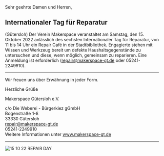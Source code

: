 Sehr geehrte Damen und Herren,

## Internationaler Tag für Reparatur

(Gütersloh) Der Verein Makerspace veranstaltet am Samstag, den 15. Oktober 2022 anlässlich des sechsten Internationaler Tag für Reparatur, von 11 bis 14 Uhr ein Repair Café in der Stadtbibliothek. Engagierte stehen mit Wissen und Werkzeug bereit um defekte Haushaltsgegenstände zu untersuchen und diese, wenn möglich, gemeinsam zu reparieren. Eine Anmeldung ist erforderlich (repair@makerspace-gt.de oder 05241-2249910).

---

Wir freuen uns über Erwähnung in jeder Form.

Herzliche Grüße

Makerspace Gütersloh e.V.

c/o Die Weberei - Bürgerkiez gGmbH  
Bogenstraße 1-8  
33330 Gütersloh  
repair@makerspace-gt.de  
05241-2249910  
Weitere Informationen unter www.makerspace-gt.de

---

![](images/RepairDayLogo2022@2x.png "15 10 22 REPAIR DAY")
